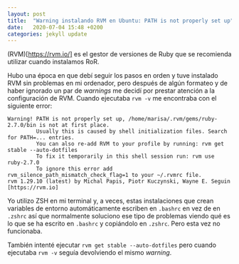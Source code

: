 ```yaml
---
layout: post
title:  "Warning instalando RVM en Ubuntu: PATH is not properly set up"
date:   2020-07-04 15:48 +0200
categories: jekyll update
---
```


(RVM)[https://rvm.io/] es el gestor de versiones de Ruby que se recomienda utilizar cuando instalamos RoR.

Hubo una época en que debí seguir los pasos en orden y tuve instalado RVM sin problemas en mi ordenador, pero después de algún formateo y de haber ignorado un par de _warnings_ me decidí por prestar atención a la configuración de RVM. Cuando ejecutaba `rvm -v` me encontraba con el siguiente error:

```
Warning! PATH is not properly set up, /home/marisa/.rvm/gems/ruby-2.7.0/bin is not at first place.
         Usually this is caused by shell initialization files. Search for PATH=... entries.
         You can also re-add RVM to your profile by running: rvm get stable --auto-dotfiles
         To fix it temporarily in this shell session run: rvm use ruby-2.7.0
         To ignore this error add rvm_silence_path_mismatch_check_flag=1 to your ~/.rvmrc file.
rvm 1.29.10 (latest) by Michal Papis, Piotr Kuczynski, Wayne E. Seguin [https://rvm.io]

```

Yo utilizo ZSH en mi terminal y, a veces, estas instalaciones que crean variables de entorno automáticamente escriben en `.bashrc` en vez de en `.zshrc` así que normalmente soluciono ese tipo de problemas viendo qué es lo que se ha escrito en `.bashrc` y copiándolo en `.zshrc`. Pero esta vez no funcionaba. 

También intenté ejecutar `rvm get stable --auto-dotfiles` pero cuando ejecutaba `rvm -v` seguía devolviendo el mismo _warning_.


